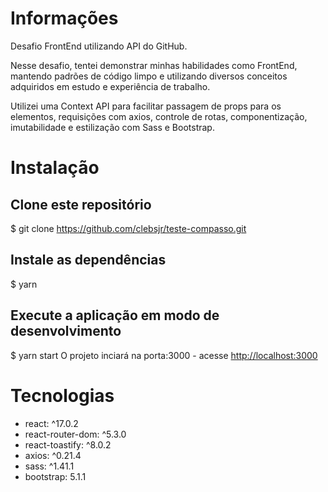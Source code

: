# Informações
Desafio FrontEnd utilizando API do GitHub.

Nesse desafio, tentei demonstrar minhas habilidades como FrontEnd, mantendo padrões de código limpo e utilizando diversos conceitos adquiridos em estudo e experiência de trabalho.

Utilizei uma Context API para facilitar passagem de props para os elementos, requisições com axios, controle de rotas, componentização, imutabilidade e estilização com Sass e Bootstrap.

# Instalação
## Clone este repositório
$ git clone <https://github.com/clebsjr/teste-compasso.git>

## Instale as dependências
$ yarn

## Execute a aplicação em modo de desenvolvimento
$ yarn start
O projeto inciará na porta:3000 - acesse <http://localhost:3000> 

# Tecnologias
* react: ^17.0.2
* react-router-dom: ^5.3.0
* react-toastify: ^8.0.2
* axios: ^0.21.4
* sass: ^1.41.1
* bootstrap: 5.1.1
